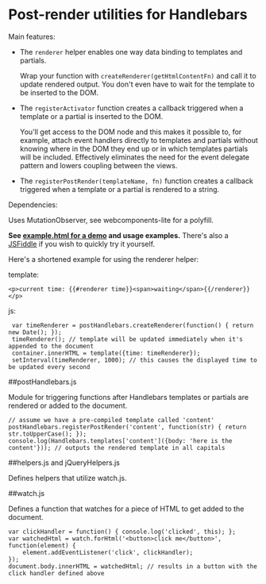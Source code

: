 # Post-render utilities for Handlebars

Main features:

- The `renderer` helper enables one way data binding to templates and partials.

    Wrap your function with `createRenderer(getHtmlContentFn)` and call it to update rendered output. You don't even have to wait for the template to be inserted to the DOM.

- The `registerActivator` function creates a callback triggered when a template or a partial is inserted to the DOM.

    You'll get access to the DOM node and this makes it possible to, for example, attach event handlers directly to templates and partials without knowing where in the DOM they end up or in which templates partials will be included. Effectively eliminates the need for the event delegate pattern and lowers coupling between the views.

- The `registerPostRender(templateName, fn)` function creates a callback triggered when a template or a partial is rendered to a string.

Dependencies:

Uses MutationObserver, see webcomponents-lite for a polyfill.

**See [example.html for a demo](http://ekuusela.github.io/post-render-bars/example/example.html) and usage examples.** There's also a [JSFiddle](https://jsfiddle.net/ekuusela/suurxkot/) if you wish to quickly try it yourself.

Here's a shortened example for using the renderer helper:

template:

    <p>current time: {{#renderer time}}<span>waiting</span>{{/renderer}}</p>

js:

     var timeRenderer = postHandlebars.createRenderer(function() { return new Date(); });
     timeRenderer(); // template will be updated immediately when it's appended to the document
     container.innerHTML = template({time: timeRenderer});
     setInterval(timeRenderer, 1000); // this causes the displayed time to be updated every second

##postHandlebars.js

Module for triggering functions after Handlebars templates or partials are rendered or added to the document.

    // assume we have a pre-compiled template called 'content'
    postHandlebars.registerPostRender('content', function(str) { return str.toUpperCase(); });
    console.log(Handlebars.templates['content']({body: 'here is the content'})); // outputs the rendered template in all capitals

##helpers.js and jQueryHelpers.js

Defines helpers that utilize watch.js.

##watch.js

Defines a function that watches for a piece of HTML to get added to the document.

    var clickHandler = function() { console.log('clicked', this); };
    var watchedHtml = watch.forHtml('<button>click me</button>', function(element) {
        element.addEventListener('click', clickHandler);
    });
    document.body.innerHTML = watchedHtml; // results in a button with the click handler defined above

